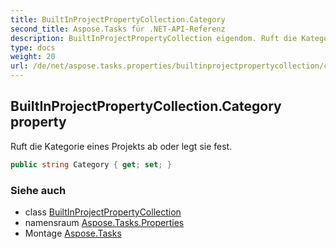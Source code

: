 ```yaml
---
title: BuiltInProjectPropertyCollection.Category
second_title: Aspose.Tasks für .NET-API-Referenz
description: BuiltInProjectPropertyCollection eigendom. Ruft die Kategorie eines Projekts ab oder legt sie fest.
type: docs
weight: 20
url: /de/net/aspose.tasks.properties/builtinprojectpropertycollection/category/
---
```

## BuiltInProjectPropertyCollection.Category property

Ruft die Kategorie eines Projekts ab oder legt sie fest.

```csharp
public string Category { get; set; }
```

### Siehe auch

* class [BuiltInProjectPropertyCollection](../)
* namensraum [Aspose.Tasks.Properties](../../builtinprojectpropertycollection/)
* Montage [Aspose.Tasks](../../../)


